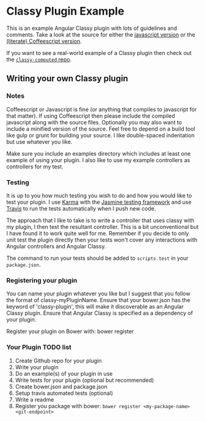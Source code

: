 # Classy Plugin Example

This is an example Angular Classy plugin with lots of guidelines and comments. Take a look at the source for either the [javascript version](https://github.com/davej/classy-plugins/blob/master/classy-yourPlugin.js) or the [(literate) Coffeescript version](https://github.com/davej/classy-plugins/blob/master/classy-yourPlugin.litcoffee).

If you want to see a real-world example of a Classy plugin then check out the [`classy-computed` repo](https://github.com/davej/classy-computed).

## Writing your own Classy plugin

### Notes

Coffeescript or Javascript is fine (or anything that compiles to javascript for that matter). If using Coffeescript then please include the compiled javascript along with the source files. Optionally you may also want to include a minified version of the source. Feel free to depend on a build tool like gulp or grunt for building your source. I like double-spaced indentation but use whatever you like.

Make sure you include an examples directory which includes at least one example of using your plugin. I also like to use my example controllers as controllers for my test.

### Testing

It is up to you how much testing you wish to do and how you would like to test your plugin. I use [Karma](http://karma-runner.github.io/) with the [Jasmine testing framework](http://jasmine.github.io/) and use [Travis](https://travis-ci.org/) to run the tests automatically when I push new code.

The approach that I like to take is to write a controller that uses classy with my plugin, I then test the resultant controller. This is a bit unconventional but I have found it to work quite well for me. Remember if you decide to only unit test the plugin directly then your tests won't cover any interactions with Angular controllers and Angular Classy.

The command to run your tests should be added to `scripts.test` in your `package.json`.

### Registering your plugin

You can name your plugin whatever you like but I suggest that you follow the format of classy-myPluginName. Ensure that your bower.json has the keyword of 'classy-plugin', this will make it discoverable as an Angular Classy plugin. Ensure that Angular Classy is specified as a dependency of your plugin.

Register your plugin on Bower with:
    bower register <my-package-name> <git-endpoint>


### Your Plugin TODO list

1. Create Github repo for your plugin
2. Write your plugin
3. Do an example(s) of your plugin in use
3. Write tests for your plugin (optional but recommended)
4. Create bower.json and package.json
5. Setup travis automated tests (optional)
6. Write a readme
7. Register you package with bower: `bower register <my-package-name> <git-endpoint>`

